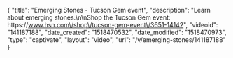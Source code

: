 {
    "title": "Emerging Stones - Tucson Gem event",
    "description": "Learn about emerging stones.\n\nShop the Tucson Gem event: https:\/\/www.hsn.com\/shop\/tucson-gem-event\/3651-14142",
    "videoid": "141187188",
    "date_created": "1518470532",
    "date_modified": "1518470973",
    "type": "captivate",
    "layout": "video",
    "url": "\/v\/emerging-stones\/141187188"
}